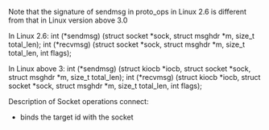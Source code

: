 Note that the signature of sendmsg in proto\_ops in Linux 2.6 is different from that in Linux version above 3.0

In Linux 2.6:
	int (*sendmsg) (struct socket *sock, struct msghdr *m, size_t total_len);
	int (*recvmsg) (struct socket *sock, struct msghdr *m, size_t total_len, int flags);

In Linux above 3:
	int (*sendmsg) (struct kiocb *iocb, struct socket *sock, struct msghdr *m, size_t total_len);
	int (*recvmsg) (struct kiocb *iocb, struct socket *sock, struct msghdr *m, size_t total_len, int flags);


Description of Socket operations
connect:
  - binds the target id with the socket

